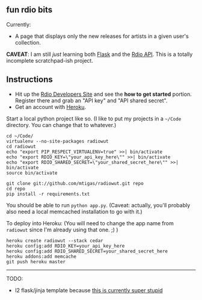 ## fun rdio bits

Currently:

* A page that displays only the new releases for artists in a given user's
  collection.

**CAVEAT**: I am still *just* learning both [Flask](http://flask.pocoo.org/)
and the [Rdio API](http://developer.rdio.com/). This is a totally incomplete
scratchpad-ish project.

## Instructions

* Hit up the [Rdio Developers Site](http://developer.rdio.com/) and see the
  **how to get started** portion. Register there and grab an "API key" and
  "API shared secret".
* Get an account with [Heroku](https://www.heroku.com/).

Start a local python project like so. (I like to put my projects in a `~/Code`
directory. You can change that to whatever.)

    cd ~/Code/
    virtualenv --no-site-packages radiowut
    cd radiowut
    echo "export PIP_RESPECT_VIRTUALENV=true" >>| bin/activate
    echo "export RDIO_KEY=\"your_api_key_here\"" >>| bin/activate
    echo "export RDIO_SHARED_SECRET=\"your_shared_secret_here\"" >>| bin/activate
    source bin/activate

    git clone git://github.com/mtigas/radiowut.git repo
    cd repo
    pip install -r requirements.txt

You should be able to run `python app.py`. (Caveat: actually, you'll probably
also need a local memcached installation to go with it.)

To deploy into Heroku: (You will need to change the app name from `radiowut`
since I'm already using that one. ;) )

    heroku create radiowut --stack cedar
    heroku config:add RDIO_KEY=your_api_key_here
    heroku config:add RDIO_SHARED_SECRET=your_shared_secret_here
    heroku addons:add memcache
    git push heroku master

---

TODO:

* l2 flask/jinja template because [this is currently super stupid][dumb]

[dumb]: https://github.com/mtigas/radiowut/blob/master/app.py#L15
